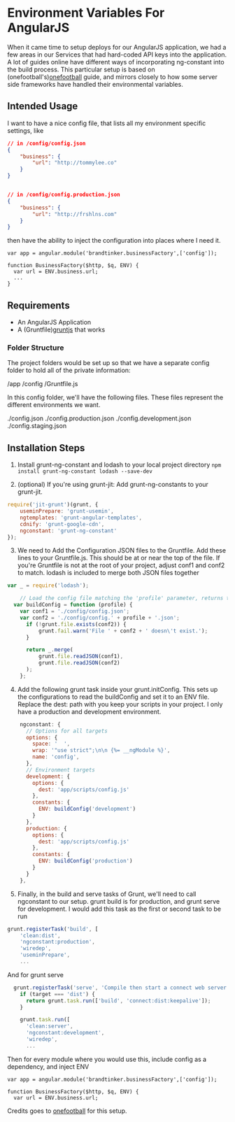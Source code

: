 # Environment Variables For AngularJS

When it came time to setup deploys for our AngularJS application, we had a few areas in our Services that had hard-coded API keys into the application. A lot of guides online have different ways of incorporating ng-constant into the build process. This particular setup is based on (onefootball's)[onefootball] guide, and mirrors closely to how some server side frameworks have handled their environmental variables.

## Intended Usage

I want to have a nice config file, that lists all my environment specific settings, like
```json
// in /config/config.json
{
    "business": {
        "url": "http://tommylee.co"
    }
}


// in /config/config.production.json
{
    "business": {
        "url": "http://frshlns.com"
    }
}
```
 then have the ability to inject the configuration into places where I need it. 
```
var app = angular.module('brandtinker.businessFactory',['config']);

function BusinessFactory($http, $q, ENV) {
  var url = ENV.business.url;
  ...
}
```

## Requirements
 - An AngularJS Application
 - A (Gruntfile)[gruntjs] that works

### Folder Structure
The project folders would be set up so that we have a separate config folder to hold all of the private information:

/app
/config
/Gruntfile.js


In this config folder, we'll have the following files. These files represent the different environments we want.


./config.json
./config.production.json
./config.development.json
./config.staging.json

## Installation Steps
1. Install grunt-ng-constant and lodash to your local project directory
``` npm install grunt-ng-constant lodash --save-dev ```

2. (optional) If you're using grunt-jit:
   Add grunt-ng-constants to your grunt-jit.

```js
require('jit-grunt')(grunt, {
    useminPrepare: 'grunt-usemin',
    ngtemplates: 'grunt-angular-templates',
    cdnify: 'grunt-google-cdn',
    ngconstant: 'grunt-ng-constant'
});
```
3. We need to Add the Configuration JSON files to the Gruntfile. Add these lines to your Gruntfile.js. This should be at or near the top of the file. If you're Gruntfile is not at the root of your project, adjust conf1 and conf2 to match. lodash is included to merge both JSON files together

```js
var _ = require('lodash');

    // Load the config file matching the 'profile' parameter, returns the default config + values from that file.
  var buildConfig = function (profile) {
    var conf1 = './config/config.json';
    var conf2 = './config/config.' + profile + '.json';
      if (!grunt.file.exists(conf2)) {
          grunt.fail.warn('File ' + conf2 + ' doesn\'t exist.');
      }

      return _.merge(
          grunt.file.readJSON(conf1),
          grunt.file.readJSON(conf2)
      );
    };
```

4. Add the following grunt task inside your grunt.initConfig. This sets up the configurations to read the buildConfig and set it to an ENV file.
   Replace the dest: path with you keep your scripts in your project. I only have a production and development environment.

```js
    ngconstant: {
      // Options for all targets
      options: {
        space: '  ',
        wrap: '"use strict";\n\n {%= __ngModule %}',
        name: 'config',
      },
      // Environment targets
      development: {
        options: {
          dest: 'app/scripts/config.js'
        },
        constants: {
          ENV: buildConfig('development')
        }
      },
      production: {
        options: {
          dest: 'app/scripts/config.js'
        },
        constants: {
          ENV: buildConfig('production')
        }
      }
    },
```

5. Finally, in the build and serve tasks of Grunt, we'll need to call ngconstant to our setup. grunt build is for production, and grunt serve for development. I would add this task as the first or second task to be run

```js
grunt.registerTask('build', [
    'clean:dist',
    'ngconstant:production',
    'wiredep',
    'useminPrepare',
    ...
```

And for grunt serve

```js
  grunt.registerTask('serve', 'Compile then start a connect web server', function (target) {
    if (target === 'dist') {
      return grunt.task.run(['build', 'connect:dist:keepalive']);
    }

    grunt.task.run([
      'clean:server',
      'ngconstant:development',
      'wiredep',
      ...
```

Then for every module where you would use this, include config as a dependency, and inject ENV


```
var app = angular.module('brandtinker.businessFactory',['config']);

function BusinessFactory($http, $q, ENV) {
  var url = ENV.business.url;
```

Credits goes to [onefootball] for this setup. 


[onefootball]: http://onefootball.github.io/environment-dependent-configuration-files-with-angularjs-and-grunt/
[gruntjs]: https://github.com/werk85/grunt-ng-constant
[lodash]: https://lodash.com/
